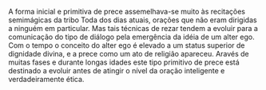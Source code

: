 ﻿A forma inicial e primitiva de prece assemelhava-se muito às recitações semimágicas da tribo Toda dos dias atuais, orações que não eram dirigidas a ninguém em particular. Mas tais técnicas de rezar tendem a evoluir para a comunicação do tipo de diálogo pela emergência da idéia de um alter ego. Com o tempo o conceito do alter ego é elevado a um status superior de dignidade divina, e a prece como um ato de religião apareceu. Aravés de muitas fases e durante longas idades este tipo primitivo de prece está destinado a evoluir antes de atingir o nível da oração inteligente e verdadeiramente ética.